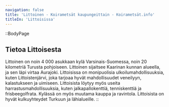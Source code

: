 ```yaml
---
navigation: false
title: 'Littoinen - Koirametsät kaupungeittain - Koirametsät.info'
titleIn: 'Littoisissa'
---
```


::BodyPage
## Tietoa Littoisesta
Littoinen on noin 4 000 asukkaan kylä Varsinais-Suomessa, noin 20 kilometriä Turusta pohjoiseen. Littoinen sijaitsee Kaarinan kunnan alueella, ja sen läpi virtaa Aurajoki. Littoisissa on monipuolisia ulkoilumahdollisuuksia, kuten Littoistenjärvi, joka tarjoaa hyvät mahdollisuudet veneilyyn, kalastukseen ja uimiseen. Littoisista löytyy myös useita harrastusmahdollisuuksia, kuten jalkapallokenttiä, tenniskenttiä ja frisbeegolfrata. Kylässä on myös muutama kauppa ja ravintola. Littoisista on hyvät kulkuyhteydet Turkuun ja lähialueille.
::